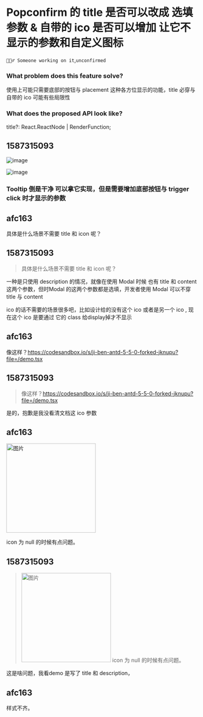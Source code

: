 # Popconfirm 的 title 是否可以改成 选填参数 & 自带的 ico 是否可以增加 让它不显示的参数和自定义图标

`👷🏻‍♂️ Someone working on it`,`unconfirmed`

### What problem does this feature solve?

使用上可能只需要底部的按钮与 placement 这种各方位显示的功能，title 必穿与自带的 ico 可能有些局限性

### What does the proposed API look like?

title?: React.ReactNode | RenderFunction;

<!-- generated by ant-design-issue-helper. DO NOT REMOVE -->

## 1587315093

![image](https://github.com/ant-design/ant-design/assets/77056991/1bd10a3b-ef98-4fc6-84b8-8518d14e98c2)

![image](https://github.com/ant-design/ant-design/assets/77056991/25c692ff-32f0-43f5-98f7-4b0e023dd1b7)

### Tooltip 倒是干净 可以拿它实现，但是需要增加底部按钮与 trigger click 时才显示的参数

## afc163

具体是什么场景不需要 title 和 icon 呢？

## 1587315093

> 具体是什么场景不需要 title 和 icon 呢？

一种是只使用 description 的情况，就像在使用 Modal 时候 也有 title 和 content 这两个参数，但时Modal 的这两个参数都是选填，开发者使用 Modal 可以不穿 title 与 content

ico 的话不需要的场景很多吧，比如设计给的没有这个 ico 或者是另一个 ico , 现在这个 ico 是要通过 它的 class 给display掉才不显示

## afc163

像这样？https://codesandbox.io/s/ji-ben-antd-5-5-0-forked-jknupu?file=/demo.tsx

## 1587315093

> 像这样？https://codesandbox.io/s/ji-ben-antd-5-5-0-forked-jknupu?file=/demo.tsx

是的，抱歉是我没看清文档这 ico 参数

## afc163

  <img width="235" alt="图片" src="https://github.com/ant-design/ant-design/assets/507615/2c9150cc-7067-4791-8e40-b6c07ec48ced">

icon 为 null 的时候有点问题。

## 1587315093

> <img alt="图片" width="235" src="https://user-images.githubusercontent.com/507615/238824134-2c9150cc-7067-4791-8e40-b6c07ec48ced.png">
> icon 为 null 的时候有点问题。

这是啥问题，我看demo 是写了 title 和 description，

## afc163

样式不齐。
